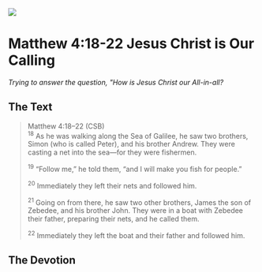 <img class="intro-right" src="/images/art-matthew.jpg">

# Matthew 4:18-22 Jesus Christ is Our Calling

*Trying to answer the question, "How is Jesus Christ our All-in-all?*

## The Text

>Matthew 4:18–22 (CSB)  
><sup>18</sup> As he was walking along the Sea of Galilee, he saw two brothers, Simon (who is called Peter), and his brother Andrew. They were casting a net into the sea—for they were fishermen. 
>
><sup>19</sup> “Follow me,” he told them, “and I will make you fish for people.” 
>
><sup>20</sup> Immediately they left their nets and followed him. 
>
><sup>21</sup> Going on from there, he saw two other brothers, James the son of Zebedee, and his brother John. They were in a boat with Zebedee their father, preparing their nets, and he called them. 
>
><sup>22</sup> Immediately they left the boat and their father and followed him.

## The Devotion

